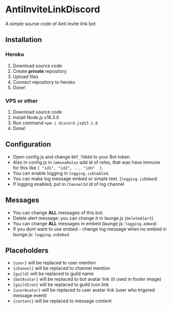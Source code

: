 # AntiInviteLinkDiscord

A simple sourse code of Anti invite link bot

## Installation
### Heroku

1. Download source code
2. Create **private** repository
3. Upload files
4. Connect repository to heroku
5. Done!

### VPS or other

1. Download source code
2. Install Node.js v16.3.0
3. Run command `npm i discord.js@13.1.0`
4. Done!

## Configuration

* Open config.js and change `BOT_TOKEN` to your Bot token. 
* Also in config.js in `immuneRoles` add id of roles, that was have immune for this like `[ "id1", "id2", ... "idn"  ]`. 
* You can enable logging in `logging.isEnabled`.
* You can make log message embed or simple text. (`logging.isEmbed`)
* If logging enabled, put in `ChannelId` id of log channel

## Messages

* You can change **ALL** messages of this bot.
* Delete alert message: you can change it in launge.js (`deleteAlert`)
* You can change **ALL** messages in embed (launge.js: `logging.embed`)
* If you dont want to use embed - change log message when no embed in launge.js: `logging.noEmbed` 

## Placeholders

* `{user}` will be replaced to user mention
* `{channel}` will be replaced to channel mention
* `{guild}` will be replaced to guild name
* `{botAvatar}` will be replaced to bot avatar link (it used in footer image)
* `{guildIcon}` will be replaced to guild icon link
* `{userAvatar}` will be replaced to user avatar link (user who trigered message event)
* `{content}` will be replaced to message content

#
